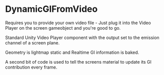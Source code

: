 # DynamicGIFromVideo

Requires you to provide your own video file - Just plug it into the Video Player on the screen gameobject and you're good to go.

Standard Unity Video Player component with the output set to the emission channel of a screen plane.

Geometry is lightmap static and Realtime GI information is baked.

A second bit of code is used to tell the screens material to update its GI contribution every frame.

